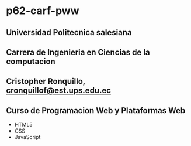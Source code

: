 # p62-carf-pww

## Universidad Politecnica salesiana

## Carrera de Ingenieria en Ciencias de la computacion
## Cristopher Ronquillo, cronquillof@est.ups.edu.ec
## Curso de Programacion Web y Plataformas Web
* HTML5
* CSS
* JavaScript